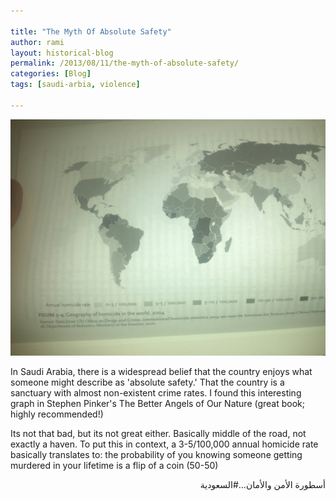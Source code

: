 ```yaml
---

title: "The Myth Of Absolute Safety"
author: rami
layout: historical-blog 
permalink: /2013/08/11/the-myth-of-absolute-safety/
categories: [Blog]
tags: [saudi-arbia, violence]

---
```


![The myth of absolute safety in saudi arabia](/assets/images/content/blog/the-myth-of-absolute-safety.jpg)

In Saudi Arabia, there is a widespread belief that the country enjoys what someone might describe as 'absolute safety.' That the country is a sanctuary with almost non-existent crime rates. I found this interesting graph in Stephen Pinker's The Better Angels of Our Nature (great book; highly recommended!)

Its not that bad, but its not great either. Basically middle of the road, not exactly a haven. To put this in context, a 3-5/100,000 annual homicide rate basically translates to: the probability of you knowing someone getting murdered in your lifetime is a flip of a coin (50-50)


<div dir="rtl">أسطورة الأمن والأمان…#السعودية</div>
